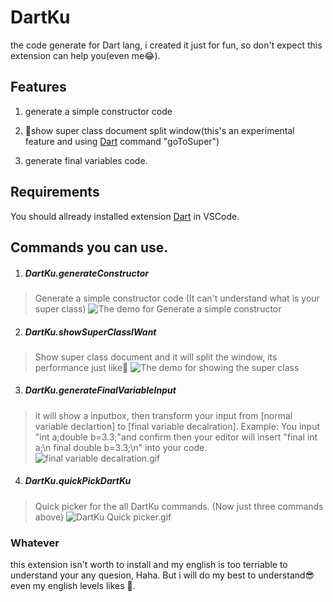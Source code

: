 # DartKu 
the code  generate for Dart lang, i created it just for fun, so don't expect this extension can help you(even me😂).
## Features
1. generate a simple constructor code
   
2. 💩show super class document split window(this's an experimental feature and using [Dart](https://marketplace.visualstudio.com/items?itemName=Dart-Code.dart-code) command "goToSuper")
3. generate final variables code.
## Requirements
You should allready installed extension [Dart](https://marketplace.visualstudio.com/items?itemName=Dart-Code.dart-code) in VSCode.

## Commands you can use.
1. ##### DartKu.generateConstructor
> Generate a simple constructor code
> (It can't understand what is your super class)
![The demo for Generate a simple constructor](https://media.giphy.com/media/J54FMEeYHxNZs4IvBF/giphy.gif)
2. ##### DartKu.showSuperClassIWant
> Show super class document and it will split the window, its performance just like💩
![The demo for showing the super class](https://media.giphy.com/media/ftY36FHYLXMwwkdnJO/giphy.gif)
3. ##### DartKu.generateFinalVariableInput
> it will show a inputbox, then transform your input from [normal variable declartion] to [final variable decalration].
Example:
You input "int a;double b=3.3;"and confirm then your editor will insert
"final int a;\n
 final double b=3.3;\n" into your code.
 ![final variable decalration.gif](https://media.giphy.com/media/Xc46tD5NVJqHpM4DLZ/giphy.gif)
4. ##### DartKu.quickPickDartKu
> Quick picker for the all DartKu commands.
> (Now just three commands above)
![DartKu Quick picker.gif](https://media.giphy.com/media/KCN84aNngaNwR39W3B/giphy.gif)
### Whatever
this extension isn't worth to install and my english is too terriable to understand your any quesion, Haha.
But i will do my best to understand😎 even my english levels likes 💩.
